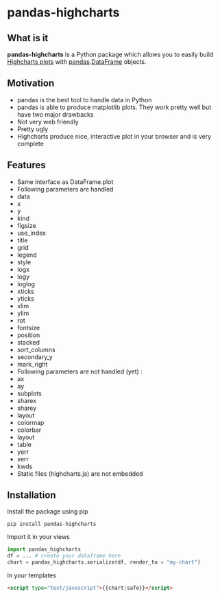 # pandas-highcharts #

## What is it ##

**pandas-highcharts** is a Python package which allows you to easily build [Highcharts plots](http://www.highcharts.com/ "Highcharts") with [pandas](https://github.com/pydata/pandas "pandas").[DataFrame](http://pandas.pydata.org/pandas-docs/dev/generated/pandas.DataFrame.html "DataFrame") objects.

## Motivation ##

* pandas is the best tool to handle data in Python
* pandas is able to produce matplotlib plots. They work pretty well but have two major drawbacks
 * Not very web friendly
 * Pretty ugly
* Highcharts produce nice, interactive plot in your browser and is very complete

## Features ##

* Same interface as DataFrame.plot
* Following parameters are handled
 * data
 * x
 * y
 * kind
 * figsize
 * use_index
 * title
 * grid
 * legend
 * style
 * logx
 * logy
 * loglog
 * xticks
 * yticks
 * xlim
 * ylim
 * rot
 * fontsize
 * position
 * stacked
 * sort_columns
 * secondary_y
 * mark_right
* Following parameters are not handled (yet) :
 * ax
 * ay
 * subplots
 * sharex
 * sharey
 * layout
 * colormap
 * colorbar
 * layout
 * table
 * yerr
 * xerr
 * kwds
* Static files (highcharts.js) are not embedded

## Installation ##

Install the package using pip
```shell
pip install pandas-highcharts
```

Import it in your views
```python
import pandas_highcharts
df = ... # create your dataframe here
chart = pandas_highcharts.serialize(df, render_to = "my-chart")
```

In your templates
```html
<script type="text/javascript">{{chart|safe}}</script>
```